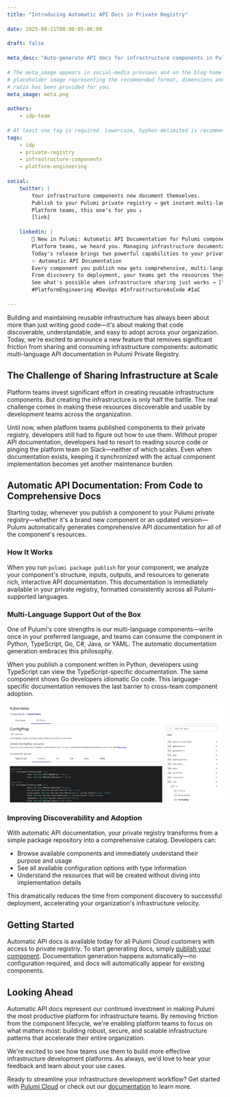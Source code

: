 ```yaml
---
title: "Introducing Automatic API Docs in Private Registry"

date: 2025-08-21T00:00:05-06:00

draft: false

meta_desc: "Auto-generate API docs for infrastructure components in Pulumi Private Registry."

# The meta_image appears in social-media previews and on the blog home page. A
# placeholder image representing the recommended format, dimensions and aspect
# ratio has been provided for you.
meta_image: meta.png

authors:
    - idp-team

# At least one tag is required. Lowercase, hyphen-delimited is recommended.
tags:
    - idp
    - private-registry
    - infrastructure-components
    - platform-engineering

social:
    twitter: |
        Your infrastructure components now document themselves.
        Publish to your Pulumi private registry → get instant multi-language API docs.
        Platform teams, this one's for you ↓ 
        [link]

    linkedin: |
        🚀 New in Pulumi: Automatic API Documentation for Pulumi components
        Platform teams, we heard you. Managing infrastructure documentation shouldn't slow you down.
        Today's release brings two powerful capabilities to your private registry:
        ✨ Automatic API Documentation
        Every component you publish now gets comprehensive, multi-language API docs—automatically generated, always in sync. Your Python components show TypeScript developers TypeScript examples. No manual documentation needed.
        From discovery to deployment, your teams get the resources they need without the friction.
        See what's possible when infrastructure sharing just works → [link]
        #PlatformEngineering #DevOps #InfrastructureAsCode #IaC

---
```


Building and maintaining reusable infrastructure has always been about more than just writing good code—it's about making that code discoverable, understandable, and easy to adopt across your organization. Today, we're excited to announce a new feature that removes significant friction from sharing and consuming infrastructure components: automatic multi-language API documentation in Pulumi Private Registry.

<!--more-->

## The Challenge of Sharing Infrastructure at Scale

Platform teams invest significant effort in creating reusable infrastructure components. But creating the infrastructure is only half the battle. The real challenge comes in making these resources discoverable and usable by development teams across the organization.

Until now, when platform teams published components to their private registry, developers still had to figure out how to use them. Without proper API documentation, developers had to resort to reading source code or pinging the platform team on Slack—neither of which scales. Even when documentation exists, keeping it synchronized with the actual component implementation becomes yet another maintenance burden.

## Automatic API Documentation: From Code to Comprehensive Docs

Starting today, whenever you publish a component to your Pulumi private registry—whether it's a brand new component or an updated version—Pulumi automatically generates comprehensive API documentation for all of the component's resources.

### How It Works

When you run `pulumi package publish` for your component, we analyze your component's structure, inputs, outputs, and resources to generate rich, interactive API documentation. This documentation is immediately available in your private registry, formatted consistently across all Pulumi-supported languages.

### Multi-Language Support Out of the Box

One of Pulumi's core strengths is our multi-language components—write once in your preferred language, and teams can consume the component in Python, TypeScript, Go, C#, Java, or YAML. The automatic documentation generation embraces this philosophy.

When you publish a component written in Python, developers using TypeScript can view the TypeScript-specific documentation. The same component shows Go developers idiomatic Go code. This language-specific documentation removes the last barrier to cross-team component adoption.

![Multi-language component support](multi-lang-apis.jpg)

### Improving Discoverability and Adoption

With automatic API documentation, your private registry transforms from a simple package repository into a comprehensive catalog. Developers can:

* Browse available components and immediately understand their purpose and usage
* See all available configuration options with type information
* Understand the resources that will be created without diving into implementation details

This dramatically reduces the time from component discovery to successful deployment, accelerating your organization's infrastructure velocity.

## Getting Started

Automatic API docs is available today for all Pulumi Cloud customers with access to private registriy. To start generating docs, simply [publish your component](/docs/idp/get-started/private-registry/#publishing-components). Documentation generation happens automatically—no configuration required, and docs will automatically appear for existing components.

## Looking Ahead

Automatic API docs represent our continued investment in making Pulumi the most productive platform for infrastructure teams. By removing friction from the component lifecycle, we're enabling platform teams to focus on what matters most: building robust, secure, and scalable infrastructure patterns that accelerate their entire organization.

We're excited to see how teams use them to build more effective infrastructure development platforms. As always, we'd love to hear your feedback and learn about your use cases.

Ready to streamline your infrastructure development workflow? Get started with [Pulumi Cloud](https://app.pulumi.com/signup) or check out our [documentation](/docs/idp/get-started/private-registry/) to learn more.
